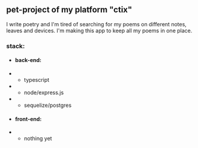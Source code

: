 ## pet-project of my platform "ctix"

I write poetry and I'm tired of searching for my poems on different notes, leaves and devices. I'm making this app to keep all my poems in one place.

### stack:

- #### back-end:
- - typescript
- - node/express.js
- - sequelize/postgres
- #### front-end:
- - nothing yet
